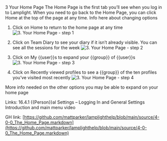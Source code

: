 3 Your Home Page
The Home Page is the first tab you’ll see when you log in to Lamplight. When you need to go back to the Home Page, you can click Home at the top of the page at any time.
Info here about changing options

1. Click on Home to return to the home page at any time
![3. Your Home Page - step 1](3._Your_Home_Page_im_1.png)

2. Click on Team Diary to see your diary if it isn’t already visible. You can see all the sessions for the week
![3. Your Home Page - step 2](3._Your_Home_Page_im_2.png)

3. Click on My {{user}}s to expand your {{group}} of {{user}}s
![3. Your Home Page - step 3](3._Your_Home_Page_im_3.png)

4. Click on Recently viewed profiles to see a {{group}} of the ten profiles you’ve visited most recently
![3. Your Home Page - step 4](3._Your_Home_Page_im_4.png)

More info needed on the other options you may be able to expand on your home page

Links: 16.4.1 {{Person}}al Settings – Logging In and General Settings
Introduction and main menu video

GH link: [https://github.com/mattparker/lamplighthelp/blob/main/source/4-0-0_The_Home_Page.markdown](https://github.com/mattparker/lamplighthelp/blob/main/source/4-0-0_The_Home_Page.markdown)
